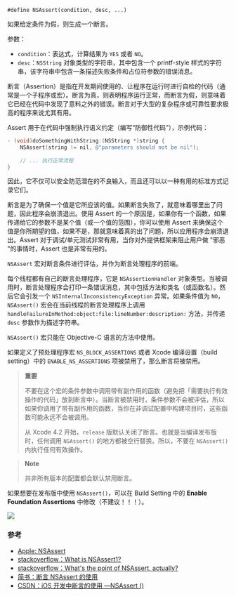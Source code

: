 `#define NSAssert(condition, desc, ...)`

如果给定条件为假，则生成一个断言。

参数：
* `condition`：表达式，计算结果为 `YES` 或者 `NO`。
* `desc`：`NSString` 对象类型的字符串，其中包含一个 printf-style 样式的字符串，该字符串中包含一条描述失败条件和占位符参数的错误消息。

断言（Assertion）是指在开发期间使用的、让程序在运行时进行自检的代码（通常是一个子程序或宏）。断言为真，则表明程序运行正常，而断言为假，则意味着它已经在代码中发现了意料之外的错误。断言对于大型的复杂程序或可靠性要求极高的程序来说尤其有用。

Assert 用于在代码中强制执行语义约定（编写“防御性代码”），示例代码：

```objectivec
- (void)doSomethingWithString:(NSString *)string {
    NSAssert(string != nil, @"parameters should not be nil");
    
    // ... 执行正常流程
}
```

因此，它不仅可以安全防范潜在的不良输入，而且还可以以一种有用的标准方式记录它们。


断言是为了确保一个值是它所应该的值。如果断言失败了，就意味着哪里出了问题，因此程序会崩溃退出。使用 Assert 的一个原因是，如果你有一个函数，如果传递给它的参数不是某个值（或一个值的范围），你可以使用 Assert 来确保这个值是你所期望的值，如果不是，那就意味着真的出了问题，所以应用程序会崩溃退出。Assert 对于调试/单元测试非常有用，当你对外提供框架来阻止用户做 "邪恶 "的事情时，Assert 也是非常有用的。

`NSAssert` 宏对断言条件进行评估，并作为断言处理程序的前端。

每个线程都有自己的断言处理程序，它是 `NSAssertionHandler` 对象类型。当被调用时，断言处理程序会打印一条错误消息，其中包括方法和类名（或函数名）。然后它会引发一个 `NSInternalInconsistencyException` 异常。如果条件值为 `NO`，`NSAssert()` 宏会在当前线程的断言处理程序上调用 `handleFailureInMethod:object:file:lineNumber:description:` 方法，并传递 `desc` 参数作为描述字符串。

`NSAssert()` 宏只能在 Objective-C 语言的方法中使用。

如果定义了预处理程序宏 `NS_BLOCK_ASSERTIONS` 或者 Xcode 编译设置（build setting）中的 `ENABLE_NS_ASSERTIONS` 项被禁用了，那么断言将被禁用。

> **重要**
> 
> 不要在这个宏的条件参数中调用带有副作用的函数（避免把「需要执行有效操作的代码」放到断言中）。当断言被禁用时，条件参数不会被评估，所以如果你调用了带有副作用的函数，当你在非调试配置中构建项目时，这些函数可能永远不会被调用。
> 
> 从 Xcode 4.2 开始，`release` 版默认关闭了断言。也就是当编译发布版时，任何调用 `NSAssert()` 的地方都被空行替换。所以，不要在 `NSAssert()` 内执行任何有效操作。

> **Note**
> 
> 并非所有版本的配置都会默认禁用断言。

如果想要在发布版中使用 `NSAssert()`，可以在 Build Setting 中的 **Enable Foundation Assertions** 中修改（不建议！！！）。

![](https://upload-images.jianshu.io/upload_images/2648731-4de2ad1c50c1faa0.png?imageMogr2/auto-orient/strip%7CimageView2/2/w/1240)


### 参考

* [Apple: NSAssert](https://developer.apple.com/documentation/foundation/nsassert?language=occ)
* [stackoverflow：What is NSAssert1?](https://stackoverflow.com/questions/5496378/what-is-nsassert1)
* [stackoverflow：What's the point of NSAssert, actually?](https://stackoverflow.com/questions/1375786/whats-the-point-of-nsassert-actually)
* [简书：断言 NSAssert 的使用](https://www.jianshu.com/p/3f16e7aaf7ef)
* [CSDN：iOS 开发中断言的使用 —NSAssert ()](https://blog.csdn.net/univcore/article/details/16859263)
